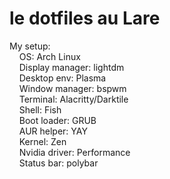 # le dotfiles au Lare
My setup:  
&nbsp;&nbsp;&nbsp;&nbsp;OS: Arch Linux\
&nbsp;&nbsp;&nbsp;&nbsp;Display manager: lightdm\
&nbsp;&nbsp;&nbsp;&nbsp;Desktop env: Plasma\
&nbsp;&nbsp;&nbsp;&nbsp;Window manager: bspwm\
&nbsp;&nbsp;&nbsp;&nbsp;Terminal: Alacritty/Darktile\
&nbsp;&nbsp;&nbsp;&nbsp;Shell: Fish\
&nbsp;&nbsp;&nbsp;&nbsp;Boot loader: GRUB\
&nbsp;&nbsp;&nbsp;&nbsp;AUR helper: YAY\
&nbsp;&nbsp;&nbsp;&nbsp;Kernel: Zen\
&nbsp;&nbsp;&nbsp;&nbsp;Nvidia driver: Performance\
&nbsp;&nbsp;&nbsp;&nbsp;Status bar: polybar
